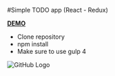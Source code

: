 #Simple TODO app (React - Redux)

  [**DEMO**](http://codepen.io/KemPavel/full/dOOJVZ/)

- Clone repository
- npm install
- Make sure to use gulp 4


![GitHub Logo](https://github.com/Pavel-Kazakov/react-redux-TODO/blob/master/thumbnail.png)

